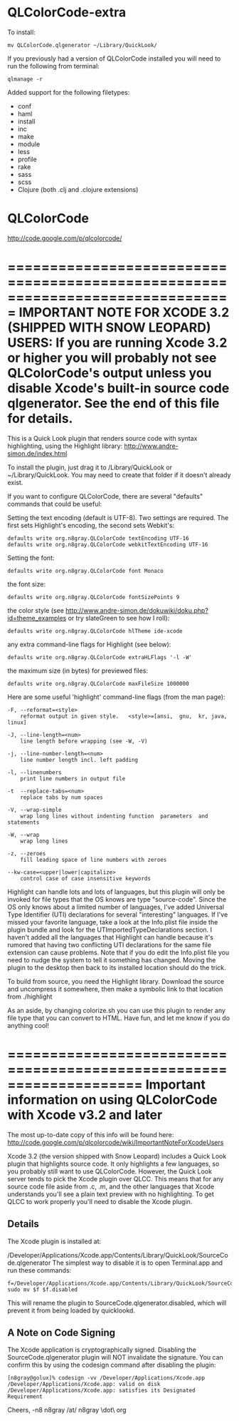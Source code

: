 QLColorCode-extra
=================

To install:

	mv QLColorCode.qlgenerator ~/Library/QuickLook/

If you previously had a version of QLColorCode installed you will need to run the following from terminal:

	qlmanage -r

Added support for the following filetypes:

* conf
* haml
* install
* inc
* make
* module
* less
* profile
* rake
* sass
* scss
* Clojure (both .clj and .clojure extensions)


QLColorCode
===========
<http://code.google.com/p/qlcolorcode/>

===============================================================================
IMPORTANT NOTE FOR XCODE 3.2 (SHIPPED WITH SNOW LEOPARD) USERS:
If you are running Xcode 3.2 or higher you will probably not see QLColorCode's
output unless you disable Xcode's built-in source code qlgenerator.
See the end of this file for details.
===============================================================================

This is a Quick Look plugin that renders source code with syntax highlighting,
using the Highlight library: <http://www.andre-simon.de/index.html>

To install the plugin, just drag it to /Library/QuickLook or ~/Library/QuickLook.
You may need to create that folder if it doesn't already exist.

If you want to configure QLColorCode, there are several "defaults" commands
that could be useful:

Setting the text encoding (default is UTF-8).  Two settings are required.  The
first sets Highlight's encoding, the second sets Webkit's:

    defaults write org.n8gray.QLColorCode textEncoding UTF-16
    defaults write org.n8gray.QLColorCode webkitTextEncoding UTF-16

Setting the font:

    defaults write org.n8gray.QLColorCode font Monaco

the font size:

    defaults write org.n8gray.QLColorCode fontSizePoints 9

the color style (see http://www.andre-simon.de/dokuwiki/doku.php?id=theme_examples
or try slateGreen to see how I roll):

    defaults write org.n8gray.QLColorCode hlTheme ide-xcode

any extra command-line flags for Highlight (see below):

    defaults write org.n8gray.QLColorCode extraHLFlags '-l -W'

the maximum size (in bytes) for previewed files:

    defaults write org.n8gray.QLColorCode maxFileSize 1000000

Here are some useful 'highlight' command-line flags (from the man page):

	-F, --reformat=<style>
		reformat output in given style.   <style>=[ansi,  gnu,  kr, java, linux]

	-J, --line-length=<num>
		line length before wrapping (see -W, -V)

	-j, --line-number-length=<num>
		line number length incl. left padding

	-l, --linenumbers
		print line numbers in output file

	-t  --replace-tabs=<num>
		replace tabs by num spaces

	-V, --wrap-simple
		wrap long lines without indenting function  parameters  and statements

	-W, --wrap
		wrap long lines

	-z, --zeroes
		fill leading space of line numbers with zeroes

	--kw-case=<upper|lower|capitalize>
		control case of case insensitive keywords

Highlight can handle lots and lots of languages, but this plugin will only be
invoked for file types that the OS knows are type "source-code".  Since the OS
only knows about a limited number of languages, I've added Universal Type
Identifier (UTI) declarations for several "interesting" languages.  If I've
missed your favorite language, take a look at the Info.plist file inside the
plugin bundle and look for the UTImportedTypeDeclarations section.  I
haven't added all the languages that Highlight can handle because it's rumored
that having two conflicting UTI declarations for the same file extension can
cause problems.  Note that if you do edit the Info.plist file you need to
nudge the system to tell it something has changed.  Moving the plugin to the
desktop then back to its installed location should do the trick.

To build from source, you need the Highlight library.  Download the source and
uncompress it somewhere, then make a symbolic link to that location from
./highlight

As an aside, by changing colorize.sh you can use this plugin to render any file
type that you can convert to HTML.  Have fun, and let me know if you do anything
cool!

====================================================================
Important information on using QLColorCode with Xcode v3.2 and later
====================================================================

The most up-to-date copy of this info will be found here:
  http://code.google.com/p/qlcolorcode/wiki/ImportantNoteForXcodeUsers

Xcode 3.2 (the version shipped with Snow Leopard) includes a Quick Look plugin
that highlights source code. It only highlights a few languages, so you probably
still want to use QLColorCode. However, the Quick Look server tends to pick the
Xcode plugin over QLCC. This means that for any source code file aside from .c,
.m, and the other languages that Xcode understands you'll see a plain text
preview with no highlighting. To get QLCC to work properly you'll need to
disable the Xcode plugin.

Details
-------

The Xcode plugin is installed at:

/Developer/Applications/Xcode.app/Contents/Library/QuickLook/SourceCode.qlgenerator
The simplest way to disable it is to open Terminal.app and run these commands:

	f=/Developer/Applications/Xcode.app/Contents/Library/QuickLook/SourceCode.qlgenerator
	sudo mv $f $f.disabled

This will rename the plugin to SourceCode.qlgenerator.disabled, which will
prevent it from being loaded by quicklookd.

A Note on Code Signing
----------------------

The Xcode application is cryptographically signed. Disabling the
SourceCode.qlgenerator plugin will NOT invalidate the signature. You can
confirm this by using the codesign command after disabling the plugin:

	[n8gray@golux]% codesign -vv /Developer/Applications/Xcode.app
	/Developer/Applications/Xcode.app: valid on disk
	/Developer/Applications/Xcode.app: satisfies its Designated Requirement

Cheers,
-n8
n8gray /at/ n8gray \dot\ org
